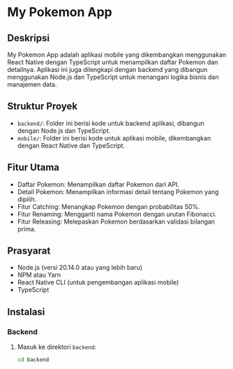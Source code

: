 # My Pokemon App

## Deskripsi

My Pokemon App adalah aplikasi mobile yang dikembangkan menggunakan React Native dengan TypeScript untuk menampilkan daftar Pokemon dan detailnya. Aplikasi ini juga dilengkapi dengan backend yang dibangun menggunakan Node.js dan TypeScript untuk menangani logika bisnis dan manajemen data.

## Struktur Proyek

- `backend/`: Folder ini berisi kode untuk backend aplikasi, dibangun dengan Node.js dan TypeScript.
- `mobile/`: Folder ini berisi kode untuk aplikasi mobile, dikembangkan dengan React Native dan TypeScript.

## Fitur Utama

- Daftar Pokemon: Menampilkan daftar Pokemon dari API.
- Detail Pokemon: Menampilkan informasi detail tentang Pokemon yang dipilih.
- Fitur Catching: Menangkap Pokemon dengan probabilitas 50%.
- Fitur Renaming: Mengganti nama Pokemon dengan urutan Fibonacci.
- Fitur Releasing: Melepaskan Pokemon berdasarkan validasi bilangan prima.

## Prasyarat

- Node.js (versi 20.14.0 atau yang lebih baru)
- NPM atau Yarn
- React Native CLI (untuk pengembangan aplikasi mobile)
- TypeScript

## Instalasi

### Backend

1. Masuk ke direktori `backend`:
   ```bash
   cd backend

